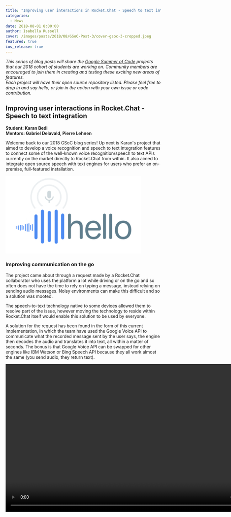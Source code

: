 ```yaml
---
title: "Improving user interactions in Rocket.Chat - Speech to text integration (GSoC 2018 project)"
categories:
  - News
date: 2018-08-01 8:00:00
author: Isabella Russell
cover: /images/posts/2018/08/GSoC-Post-3/cover-gsoc-3-cropped.jpeg
featured: true
ios_release: true
---
```


_This series of blog posts will share the [Google Summer of Code](https://rocket.chat/docs/contributing/google-summer-of-code) projects that our 2018 cohort of students are working on. Community members are encouraged to join them in creating and testing these exciting new areas of features.<br/>Each project will have their open source repository listed.  Please feel free to drop in and say hello, or join in the action with your own issue or code contribution.<br/>_

## Improving user interactions in Rocket.Chat - Speech to text integration
**Student: Karan Bedi <br/> Mentors: Gabriel Delavald, Pierre Lehnen**

Welcome back to our 2018 GSoC blog series! Up next is Karan's project that aimed to develop a voice recognition and speech to text integration features to connect some of the well-known voice recognition/speech to text APIs currently on the market directly to Rocket.Chat from within. It also aimed to integrate open source speech with text engines for users who prefer an on-premise, full-featured installation.

<img alt="Google Cloud api" src="/images/posts/2018/08/GSoC-Post-3/API-language-2.png" />


### Improving communication on the go

The project came about through a request made by a Rocket.Chat collaborator who uses the platform a lot while driving or on the go and so often does not have the time to rely on typing a message, instead relying on sending audio messages. Noisy environments can make this difficult and so a solution was mooted.

The speech-to-text technology native to some devices allowed them to resolve part of the issue, however moving the technology to reside within Rocket.Chat itself would enable this solution to be used by everyone.

A solution for the request has been found in the form of this current implementation, in which the team have used the Google Voice API to communicate what the recorded message sent by the user says, the engine then decodes the audio and translates it into text, all within a matter of seconds. The bonus is that Google Voice API can be swapped for other engines like IBM Watson or Bing Speech API because they all work almost the same (you send audio, they return text).

<video width="858" height="480" controls>
  <source src="/images/posts/2018/08/GSoC-Post-3/s2t-demo.mp4" type="video/mp4" align="center">

### Improving UI

This project aimed at improving both UX and UI by configuring the API/engine’s connection and usage attributes, and giving Rocket.Chat’s UI the ability to click a button, record a message, send to the desired API/engine and return the results to the Rocket.Chat editing message box. In short, users will now experience a fast, in-platform speech to text experience that facilitates user multi-tasking or those who do not wish to type their messages because they are busy doing something else, as per the original collaborator's request.

### Overcoming some technical challenges

Speech to text is a technology that has gained popularity recently, with some providers like Google, Microsoft and IBM improving their engines and providing some open APIs to translate audio files into textual content. However, since this is pretty new, there are still some challenges when trying to work with different providers, like different encodings and file formats that are expected on different APIs.

Our idea was to provide an easy way to connect different speech-to-text solutions to Rocket.Chat. Currently we have only implemented the Speech-To-Text feature using the Google Speech API, but it is easily replaceable with other engines such as IBM Watson or Bing Speech API; we will investigate these other solutions at a later date.

We are carrying out a review to make sure everything works properly but hope to go live with this feature towards the end of September to accompany that release.

### About the creator: Karan Bedi

Karan Bedi is an undergrad student pursuing a major in Applied Mathematics at IIT Roorkee.
In his own words:
> Programming, good food, music and travelling are what get me going. My areas of interests are financial mathematics, numerical analysis, machine learning and natural language processing.

Karan says that taking part in GSoC 2018 with Rocket.Chat over the summer has been 'one of the best experiences' of his life and has found it particularly rewarding as it was his first ever contribution to an open source project. Karan now wishes to pursue contributing to open source software and hopes to become an increasingly active member of the OSS community.

Any parting thoughts Karan?

> I sincerely thank the org members for their continuous support in project and non-project related matters.

Great news! Thank you for your contribution to Rocket.Chat this summer!

![Karan Bedi](/images/posts/2018/08/GSoC-Post-3/Karan-Bedi-GSoC-3.png)

